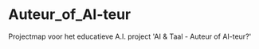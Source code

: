 # Auteur_of_AI-teur
Projectmap voor het educatieve A.I. project 'AI &amp; Taal - Auteur of AI-teur?' 
